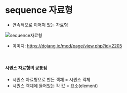 # sequence 자료형

- 연속적으로 이어져 있는 자료형

![sequence자료형](https://dojang.io/pluginfile.php/13491/mod_page/content/4/011002.png)
- 이미지: https://dojang.io/mod/page/view.php?id=2205

<br>

#### 시퀀스 자료형의 공통점

- 시퀀스 자료형으로 만든 객체 = 시퀀스 객체
- 시퀀스 객체에 들어있는 각 값 = 요소(element)
